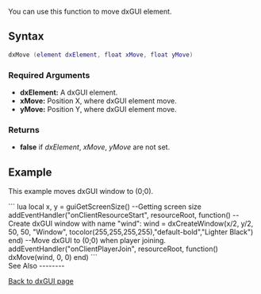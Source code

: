 You can use this function to move dxGUI element.

Syntax
------

``` lua
dxMove (element dxElement, float xMove, float yMove)
```

### Required Arguments

-   **dxElement:** A dxGUI element.
-   **xMove:** Position X, where dxGUI element move.
-   **yMove:** Position Y, where dxGUI element move.

### Returns

-   **false** if *dxElement*, *xMove*, *yMove* are not set.

Example
-------

This example moves dxGUI window to (0;0).

<section name="Client" class="client" show="true">
``` lua
local x, y = guiGetScreenSize() --Getting screen size
addEventHandler("onClientResourceStart", resourceRoot, 
    function()
        --Create dxGUI window with name "wind":
        wind = dxCreateWindow(x/2, y/2, 50, 50, "Window", tocolor(255,255,255,255),"default-bold","Lighter Black")
    end)    
--Move dxGUI to (0;0) when player joining.
addEventHandler("onClientPlayerJoin", resourceRoot, function() dxMove(wind, 0, 0) end)
```

</section>
See Also
--------

[Back to dxGUI page](/dxGUI.md "wikilink")
